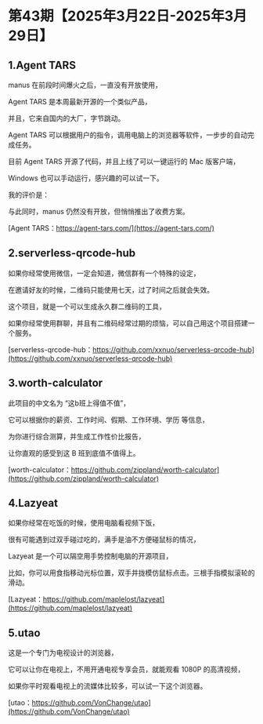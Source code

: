 # 第43期【2025年3月22日-2025年3月29日】

## 1.Agent TARS

manus 在前段时间爆火之后，一直没有开放使用，

Agent TARS 是本周最新开源的一个类似产品，

并且，它来自国内的大厂，字节跳动。

Agent TARS 可以根据用户的指令，调用电脑上的浏览器等软件，一步步的自动完成任务。

目前 Agent TARS 开源了代码，并且上线了可以一键运行的 Mac 版客户端，

Windows 也可以手动运行，感兴趣的可以试一下。

我的评价是：

与此同时，manus 仍然没有开放，但悄悄推出了收费方案。

[Agent TARS：https://agent-tars.com/](https://agent-tars.com/)

## 2.serverless-qrcode-hub

如果你经常使用微信，一定会知道，微信群有一个特殊的设定，

在邀请好友的时候，二维码只能使用七天，过了时间之后就会失效。

这个项目，就是一个可以生成永久群二维码的工具，

如果你经常使用群聊，并且有二维码经常过期的烦恼，可以自己用这个项目搭建一个服务。

[serverless-qrcode-hub：https://github.com/xxnuo/serverless-qrcode-hub](https://github.com/xxnuo/serverless-qrcode-hub)

## 3.worth-calculator

此项目的中文名为 “这b班上得值不值”，

它可以根据你的薪资、工作时间、假期、工作环境、学历 等信息，

为你进行综合测算，并生成工作性价比报告，

让你直观的感受到这 B 班到底值不值得上。

[worth-calculator：https://github.com/zippland/worth-calculator](https://github.com/zippland/worth-calculator)

## 4.Lazyeat

如果你经常在吃饭的时候，使用电脑看视频下饭，

很有可能遇到过双手碰过吃的，满手是油不方便碰鼠标的情况，

Lazyeat 是一个可以隔空用手势控制电脑的开源项目，

比如，你可以用食指移动光标位置，双手并拢模仿鼠标点击。三根手指模拟滚轮的滑动。

[Lazyeat：https://github.com/maplelost/lazyeat](https://github.com/maplelost/lazyeat)

## 5.utao

这是一个专门为电视设计的浏览器，

它可以让你在电视上，不用开通电视专享会员，就能观看 1080P 的高清视频，

如果你平时观看电视上的流媒体比较多，可以试一下这个浏览器。

[utao：https://github.com/VonChange/utao](https://github.com/VonChange/utao)

